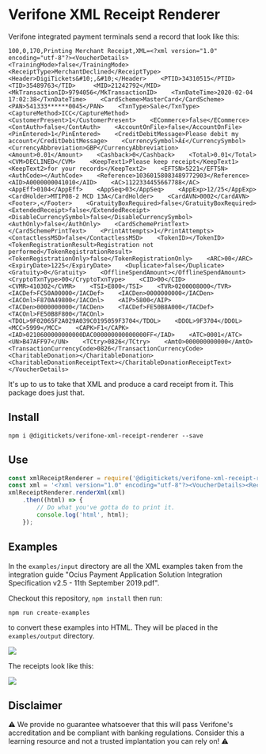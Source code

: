 # Verifone XML Receipt Renderer

Verifone integrated payment terminals send a record that look like this:

```
100,0,170,Printing Merchant Receipt,XML=<?xml version="1.0" encoding="utf-8"?><VoucherDetails>    <TrainingMode>false</TrainingMode>    <ReceiptType>MerchantDeclined</ReceiptType>    <Header>DigiTickets&#10;,&#10;</Header>    <PTID>34310515</PTID>    <TID>35489763</TID>     <MID>21242792</MID>    <MkTransactionID>9794056</MkTransactionID>    <TxnDateTime>2020-02-04 17:02:38</TxnDateTime>    <CardScheme>MasterCard</CardScheme>    <PAN>541333******0045</PAN>    <TxnType>Sale</TxnType>     <CaptureMethod>ICC</CaptureMethod>    <CustomerPresent>1</CustomerPresent>    <ECommerce>false</ECommerce>    <ContAuth>false</ContAuth>    <AccountOnFile>false</AccountOnFile>    <PinEntered>1</PinEntered>    <CreditDebitMessage>Please debit my account</CreditDebitMessage>    <CurrencySymbol>Â£</CurrencySymbol>    <CurrencyAbbreviation>GBP</CurrencyAbbreviation>    <Amount>0.01</Amount>    <Cashback>0</Cashback>    <Total>0.01</Total>    <CVM>DECLINED</CVM>    <KeepText1>Please keep receipt</KeepText1>    <KeepText2>for your records</KeepText2>    <EFTSN>5221</EFTSN>    <AuthCode></AuthCode>    <Reference>10360158083489772903</Reference>    <AID>A0000000041010</AID>    <AC>1122334455667788</AC>    <AppEff>0104</AppEff>    <AppSeq>03</AppSeq>    <AppExp>12/25</AppExp>    <CardHolder>MTIP08-2 MCD 13A</CardHolder>    <CardAVN>0002</CardAVN>    <Footer>,</Footer>    <GratuityBoxRequired>false</GratuityBoxRequired>    <ExtendedReceipt>false</ExtendedReceipt>    <DisableCurrencySymbol>false</DisableCurrencySymbol>    <AuthOnly>false</AuthOnly>    <CardSchemePrintText></CardSchemePrintText>    <PrintAttempts>1</PrintAttempts>    <ContactlessMSD>false</ContactlessMSD>    <TokenID></TokenID>    <TokenRegistrationResult>Registration not performed</TokenRegistrationResult>    <TokenRegistrationOnly>false</TokenRegistrationOnly>    <ARC>00</ARC>    <ExpiryDate>1225</ExpiryDate>    <Duplicate>false</Duplicate>    <Gratuity>0</Gratuity>    <OfflineSpendAmount></OfflineSpendAmount>    <CryptoTxnType>00</CryptoTxnType>    <CID>00</CID>    <CVMR>410302</CVMR>    <TSI>E800</TSI>    <TVR>0200008000</TVR>    <IACDef>FC50A00000</IACDef>    <IACDen>0000000000</IACDen>    <IACOnl>F870A49800</IACOnl>    <AIP>5800</AIP>    <TACDen>0000000000</TACDen>    <TACDef>FE50B8A000</TACDef>    <TACOnl>FE50B8F800</TACOnl>    <TDOL>9F02065F2A029A039C0195059F3704</TDOL>    <DDOL>9F3704</DDOL>    <MCC>5999</MCC>    <CAPK>F1</CAPK>    <IAD>0210600000000000DAC000000000000000FF</IAD>    <ATC>0001</ATC>    <UN>B47AFF97</UN>    <TCtry>0826</TCtry>    <AmtO>000000000000</AmtO>    <TransactionCurrencyCode>0826</TransactionCurrencyCode>    <CharitableDonation></CharitableDonation>    <CharitableDonationReceiptText></CharitableDonationReceiptText></VoucherDetails>
```

It's up to us to take that XML and produce a card receipt from it. This package does just that.

## Install

    npm i @digitickets/verifone-xml-receipt-renderer --save
    
## Use

```javascript
const xmlReceiptRenderer = require('@digitickets/verifone-xml-receipt-renderer');
const xml = '<?xml version="1.0" encoding="utf-8"?><VoucherDetails><ReceiptType>MerchantDeclined</ReceiptType><Amount>12.34</Amount></VoucherDetails'; // Lots omitted.
xmlReceiptRenderer.renderXml(xml)
    .then((html) => {
        // Do what you've gotta do to print it.
        console.log('html', html);    
    });
```

## Examples
In the `examples/input` directory are all the XML examples taken from the integration guide "Ocius Payment Application Solution Integration Specification v2.5 - 11th September 2019.pdf".

Checkout this repository, `npm install` then run:
    
    npm run create-examples
    
to convert these examples into HTML. They will be placed in the `examples/output` directory.
 
![](https://i.imgur.com/tQz8A7u.png)

The receipts look like this:

![](https://i.imgur.com/6mlAch7.png)

## Disclaimer

⚠️ We provide no guarantee whatsoever that this will pass Verifone's accreditation and be compliant with banking regulations. Consider this a learning resource and not a trusted implantation you can rely on! ⚠️
